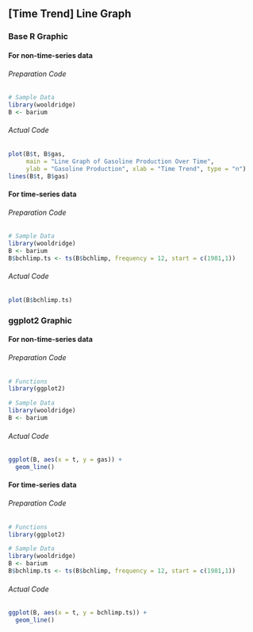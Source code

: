 ## \[Time Trend\] Line Graph
### Base R Graphic
#### For non-time-series data
###### Preparation Code
```r
# Sample Data
library(wooldridge)
B <- barium
```
###### Actual Code
```r
plot(B$t, B$gas,
     main = "Line Graph of Gasoline Production Over Time",
     ylab = "Gasoline Production", xlab = "Time Trend", type = "n")
lines(B$t, B$gas)
```
#### For time-series data
###### Preparation Code
```r
# Sample Data
library(wooldridge)
B <- barium
B$bchlimp.ts <- ts(B$bchlimp, frequency = 12, start = c(1981,1))
```
###### Actual Code
```r
plot(B$bchlimp.ts)
```
### ggplot2 Graphic
#### For non-time-series data
###### Preparation Code
```r
# Functions
library(ggplot2)

# Sample Data
library(wooldridge)
B <- barium
```
###### Actual Code
```r
ggplot(B, aes(x = t, y = gas)) +
  geom_line()
```
#### For time-series data
###### Preparation Code
```r
# Functions
library(ggplot2)

# Sample Data
library(wooldridge)
B <- barium
B$bchlimp.ts <- ts(B$bchlimp, frequency = 12, start = c(1981,1))
```
###### Actual Code
```r
ggplot(B, aes(x = t, y = bchlimp.ts)) +
  geom_line()
```
